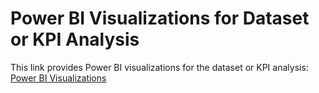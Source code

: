 # Power BI Visualizations for Dataset or KPI Analysis

This link provides Power BI visualizations for the dataset or KPI analysis: [Power BI Visualizations](https://drive.google.com/file/d/1hbWwCca8Y95Z9yOW7zpj_cdqhoX9K9K9/view?usp=sharing)
